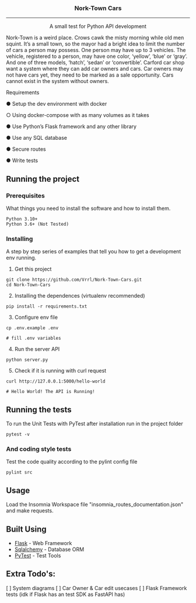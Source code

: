 
<h3 align="center">Nork-Town Cars</h3>

---

<p align="center"> A small test for Python API development
</p>
<p>
Nork-Town is a weird place. Crows cawk the misty morning while old men squint. It’s a small town, so the mayor had a bright idea to limit the number of cars a person may possess. One person may have up to 3 vehicles. The vehicle, registered to a person, may have one color, ‘yellow’, ‘blue’ or ‘gray’. And one of three models, ‘hatch’, ‘sedan’ or ‘convertible’. Carford car shop want a system where they can add car owners and cars. Car owners may not have cars yet, they need to be marked as a sale opportunity. Cars cannot exist in the system without owners.

Requirements

● Setup the dev environment with docker

○ Using docker-compose with as many volumes as it takes

● Use Python’s Flask framework and any other library

● Use any SQL database

● Secure routes

● Write tests
</p>


##  Running the project

### Prerequisites

What things you need to install the software and how to install them.

```
Python 3.10+
Python 3.6+ (Not Tested)
```

### Installing

A step by step series of examples that tell you how to get a development env running.

1. Get this project

```
git clone https://github.com/Vrrl/Nork-Town-Cars.git
cd Nork-Town-Cars
```

2. Installing the dependences (virtualenv recommended)

```
pip install -r requirements.txt
```
3. Configure env file

```
cp .env.example .env

# fill .env variables
```

4. Run the server API

```
python server.py
```

5. Check if it is running with curl request

```
curl http://127.0.0.1:5000/hello-world

# Hello World! The API is Running!
```

## Running the tests

To run the Unit Tests with PyTest after installation run in the project folder

```
pytest -v
```


### And coding style tests

Test the code quality according to the pylint config file

```
pylint src
```

## Usage

Load the Insomnia Workspace file "insomnia_routes_documentation.json" and make requests.

## Built Using 

- [Flask](https://flask.palletsprojects.com/) - Web Framework
- [Sqlalchemy](https://www.sqlalchemy.org/) - Database ORM
- [PyTest](https://pytest.org/) - Test Tools

## Extra Todo's:

[ ] System diagrams
[ ] Car Owner & Car edit usecases
[ ] Flask Framework tests (idk if Flask has an test SDK as FastAPI has)
